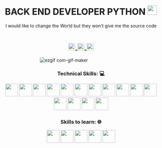 <!-- Title -->
<h1 align="center">BACK END DEVELOPER PYTHON
  <img src="https://raw.githubusercontent.com/iampavangandhi/iampavangandhi/master/gifs/Hi.gif" 
       width="30px">
  </h1>


<!-- Quote -->
<p align="center">I would like to change the World but they won't give me the source code
  
  <!-- Social Network -->
<h1 align="center">
<a href="https://www.instagram.com/joseangel4045/">
  <img align="center" 
       alt="Lunox's Instagram" 
       width="22px" 
       src="https://user-images.githubusercontent.com/55005374/103146167-0b04ac00-470b-11eb-84fc-db4b7299e4ef.png" />
  </a>
  
<a href="www.linkedin.com/in/jose-angel-alvarez-filippo">
  <img align="center" 
       alt="Linkdein" 
       width="22px" 
       src="https://user-images.githubusercontent.com/55005374/103146171-312a4c00-470b-11eb-8839-992580bb8206.png" />
  </a>
  
<a href="mailto:jfilippo04@gmail.com">
  <img align="center" 
       alt="Gmail" 
       width="22px" 
       src="https://user-images.githubusercontent.com/55005374/103146250-0d1b3a80-470c-11eb-8ead-a92232d45d6e.png" />
  </a>
</h1>




<!-- Background -->

<!-- I do add this "&nbsp;" because I can't center the GIFT, let me know if you know how do it -->
&nbsp;&nbsp;&nbsp;&nbsp;&nbsp;&nbsp;&nbsp;&nbsp;&nbsp;&nbsp;&nbsp;&nbsp;&nbsp;&nbsp;&nbsp;&nbsp;&nbsp;&nbsp;&nbsp;&nbsp;&nbsp;&nbsp;&nbsp;&nbsp;&nbsp;&nbsp;&nbsp;&nbsp;&nbsp;&nbsp;
![ezgif com-gif-maker](https://user-images.githubusercontent.com/55005374/95673501-37764680-0b66-11eb-8ee1-d4f4a2b285d9.gif)



<!-- Technical Skills -->
<p><H3 align="center"><strong> Technical Skills: 💻 </strong></p>
  
  <code><img height="40" src="https://cdn1.iconfinder.com/data/icons/logotypes/32/badge-html-5-128.png"></code>
  <code><img height="40" src="https://cdn1.iconfinder.com/data/icons/logotypes/32/badge-css-3-128.png"></code>
  <code><img height="40" src="https://cdn2.iconfinder.com/data/icons/designer-skills/128/code-programming-javascript-software-develop-command-language-128.png"></code>
  <code><img height="40" src="https://cdn4.iconfinder.com/data/icons/logos-brands-5/24/mysql-128.png"></code>
  <code><img height="40" src="https://cdn4.iconfinder.com/data/icons/logos-and-brands/512/267_Python_logo-128.png"></code>
  <code><img height="40" src="https://cdn3.iconfinder.com/data/icons/social-media-2169/24/social_media_social_media_logo_git-128.png"></code>
  <code><img height="40" src="https://cdn4.iconfinder.com/data/icons/iconsimple-logotypes/512/github-128.png"></code>
  <code><img height="40" src="https://cdn3.iconfinder.com/data/icons/logos-brands-3/24/logo_brand_brands_logos_linux-128.png"></code>
  <code><img height="40" src="https://cdn4.iconfinder.com/data/icons/social-media-logos-6/512/70-windows-128.png"></code>
  <code><img height="40" src="https://cdn0.iconfinder.com/data/icons/logos-21/40/Visualstudio-128.png"></code>
  <code><img height="40" src="https://cdn2.iconfinder.com/data/icons/designer-skills/128/sublime-text-3-128.png"></code>
  <code><img height="40" src="https://cdn3.iconfinder.com/data/icons/popular-services-brands/512/node-128.png"></code>
  <code><img height="40" src="https://cdn2.iconfinder.com/data/icons/document-file-outline/64/File_Document_Doc_Folder_JSON-128.png"></code>
  <code><img height="40" src="https://cdn4.iconfinder.com/data/icons/logos-3/512/mongodb-2-128.png"></code>
   <code><img height="40" src="https://cdn4.iconfinder.com/data/icons/logos-brands-5/24/npm-128.png"></code>
 
 
  </p>
  
 

  <!-- Skills to learn -->
<p><H3 align="center"><strong>Skills to learn: 🌐</strong></p>
  
  <code><img height="40" src="https://cdn3.iconfinder.com/data/icons/monitors-with-programming-languages/512/cc-2-128.png"></code>
  <code><img height="40" src="https://cdn4.iconfinder.com/data/icons/logos-brands-5/24/unity-128.png"></code>
  <code><img height="40" src="https://cdn4.iconfinder.com/data/icons/logos-brands-5/24/flask-128.png"></code>
  <code><img height="40" src="https://cdn1.iconfinder.com/data/icons/soleicons-fill-vol-1/64/postgres_database_server_relational_dbms_sql-128.png"></code>
  <code><img height="40" src="https://cdn4.iconfinder.com/data/icons/logos-and-brands/512/97_Docker_logo_logos-128.png"></code>
  
  
  </p>
&nbsp;

